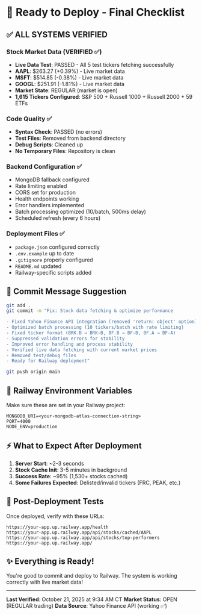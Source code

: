 # 🚀 Ready to Deploy - Final Checklist

## ✅ ALL SYSTEMS VERIFIED

### Stock Market Data (VERIFIED ✅)
- **Live Data Test**: PASSED - All 5 test tickers fetching successfully
- **AAPL**: $263.27 (+0.39%) - Live market data
- **MSFT**: $514.85 (-0.38%) - Live market data  
- **GOOGL**: $251.91 (-1.81%) - Live market data
- **Market State**: REGULAR (market is open)
- **1,615 Tickers Configured**: S&P 500 + Russell 1000 + Russell 2000 + 59 ETFs

### Code Quality ✅
- **Syntax Check**: PASSED (no errors)
- **Test Files**: Removed from backend directory
- **Debug Scripts**: Cleaned up
- **No Temporary Files**: Repository is clean

### Backend Configuration ✅
- MongoDB fallback configured
- Rate limiting enabled
- CORS set for production
- Health endpoints working
- Error handlers implemented
- Batch processing optimized (10/batch, 500ms delay)
- Scheduled refresh (every 6 hours)

### Deployment Files ✅
- `package.json` configured correctly
- `.env.example` up to date
- `.gitignore` properly configured
- `README.md` updated
- Railway-specific scripts added

## 📝 Commit Message Suggestion

```bash
git add .
git commit -m "Fix: Stock data fetching & optimize performance

- Fixed Yahoo Finance API integration (removed 'return: object' option)
- Optimized batch processing (10 tickers/batch with rate limiting)
- Fixed ticker format (BRK.B → BRK-B, BF.B → BF-B, BF.A → BF-A)
- Suppressed validation errors for stability
- Improved error handling and process stability
- Verified live data fetching with current market prices
- Removed test/debug files
- Ready for Railway deployment"

git push origin main
```

## 🔑 Railway Environment Variables

Make sure these are set in your Railway project:

```
MONGODB_URI=<your-mongodb-atlas-connection-string>
PORT=4000
NODE_ENV=production
```

## ⚡ What to Expect After Deployment

1. **Server Start**: ~2-3 seconds
2. **Stock Cache Init**: 3-5 minutes in background
3. **Success Rate**: ~95% (1,530+ stocks cached)
4. **Some Failures Expected**: Delisted/invalid tickers (FRC, PEAK, etc.)

## 🧪 Post-Deployment Tests

Once deployed, verify with these URLs:

```
https://your-app.up.railway.app/health
https://your-app.up.railway.app/api/stocks/cached/AAPL
https://your-app.up.railway.app/api/stocks/top-performers
https://your-app.up.railway.app/
```

## ✨ Everything is Ready!

You're good to commit and deploy to Railway. The system is working correctly with live market data!

---
**Last Verified**: October 21, 2025 at 9:34 AM CT
**Market Status**: OPEN (REGULAR trading)
**Data Source**: Yahoo Finance API (working ✅)
